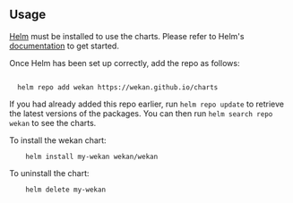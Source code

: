 ## Usage

[Helm](https://helm.sh) must be installed to use the charts.  Please refer to
Helm's [documentation](https://helm.sh/docs) to get started.

Once Helm has been set up correctly, add the repo as follows:

```

  helm repo add wekan https://wekan.github.io/charts
```

If you had already added this repo earlier, run `helm repo update` to retrieve
the latest versions of the packages.  You can then run `helm search repo wekan` to see the charts.

To install the wekan chart:

```
    helm install my-wekan wekan/wekan
```

To uninstall the chart:

```
    helm delete my-wekan
```
